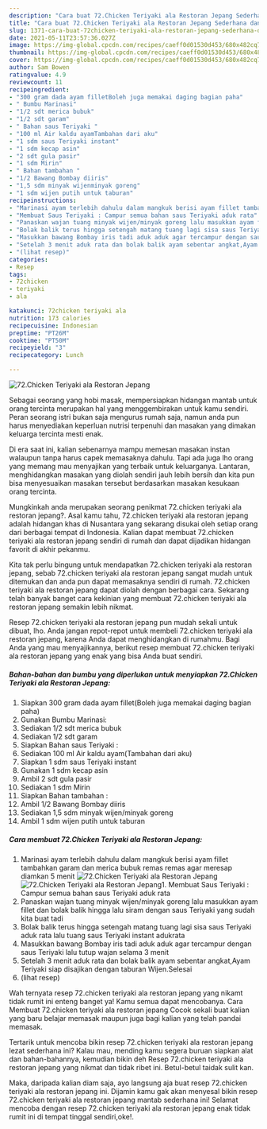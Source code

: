 ```yaml
---
description: "Cara buat 72.Chicken Teriyaki ala Restoran Jepang Sederhana dan Mudah Dibuat"
title: "Cara buat 72.Chicken Teriyaki ala Restoran Jepang Sederhana dan Mudah Dibuat"
slug: 1371-cara-buat-72chicken-teriyaki-ala-restoran-jepang-sederhana-dan-mudah-dibuat
date: 2021-05-11T23:57:36.027Z
image: https://img-global.cpcdn.com/recipes/caeff0d01530d453/680x482cq70/72chicken-teriyaki-ala-restoran-jepang-foto-resep-utama.jpg
thumbnail: https://img-global.cpcdn.com/recipes/caeff0d01530d453/680x482cq70/72chicken-teriyaki-ala-restoran-jepang-foto-resep-utama.jpg
cover: https://img-global.cpcdn.com/recipes/caeff0d01530d453/680x482cq70/72chicken-teriyaki-ala-restoran-jepang-foto-resep-utama.jpg
author: Sam Bowen
ratingvalue: 4.9
reviewcount: 11
recipeingredient:
- "300 gram dada ayam filletBoleh juga memakai daging bagian paha"
- " Bumbu Marinasi"
- "1/2 sdt merica bubuk"
- "1/2 sdt garam"
- " Bahan saus Teriyaki "
- "100 ml Air kaldu ayamTambahan dari aku"
- "1 sdm saus Teriyaki instant"
- "1 sdm kecap asin"
- "2 sdt gula pasir"
- "1 sdm Mirin"
- " Bahan tambahan "
- "1/2 Bawang Bombay diiris"
- "1,5 sdm minyak wijenminyak goreng"
- "1 sdm wijen putih untuk taburan"
recipeinstructions:
- "Marinasi ayam terlebih dahulu dalam mangkuk berisi ayam fillet tambahkan garam dan merica bubuk remas remas agar meresap diamkan 5 menit"
- "Membuat Saus Teriyaki : Campur semua bahan saus Teriyaki aduk rata"
- "Panaskan wajan tuang minyak wijen/minyak goreng lalu masukkan ayam fillet dan bolak balik hingga lalu siram dengan saus Teriyaki yang sudah kita buat tadi"
- "Bolak balik terus hingga setengah matang tuang lagi sisa saus Teriyaki aduk rata lalu tuang saus Teriyaki instant adukrata"
- "Masukkan bawang Bombay iris tadi aduk aduk agar tercampur dengan saus Teriyaki lalu tutup wajan selama 3 menit"
- "Setelah 3 menit aduk rata dan bolak balik ayam sebentar angkat,Ayam Teriyaki siap disajikan dengan taburan Wijen.Selesai"
- "(lihat resep)"
categories:
- Resep
tags:
- 72chicken
- teriyaki
- ala

katakunci: 72chicken teriyaki ala 
nutrition: 173 calories
recipecuisine: Indonesian
preptime: "PT26M"
cooktime: "PT50M"
recipeyield: "3"
recipecategory: Lunch

---
```



![72.Chicken Teriyaki ala Restoran Jepang](https://img-global.cpcdn.com/recipes/caeff0d01530d453/680x482cq70/72chicken-teriyaki-ala-restoran-jepang-foto-resep-utama.jpg)

Sebagai seorang yang hobi masak, mempersiapkan hidangan mantab untuk orang tercinta merupakan hal yang menggembirakan untuk kamu sendiri. Peran seorang istri bukan saja mengurus rumah saja, namun anda pun harus menyediakan keperluan nutrisi terpenuhi dan masakan yang dimakan keluarga tercinta mesti enak.

Di era  saat ini, kalian sebenarnya mampu memesan masakan instan walaupun tanpa harus capek memasaknya dahulu. Tapi ada juga lho orang yang memang mau menyajikan yang terbaik untuk keluarganya. Lantaran, menghidangkan masakan yang diolah sendiri jauh lebih bersih dan kita pun bisa menyesuaikan masakan tersebut berdasarkan masakan kesukaan orang tercinta. 



Mungkinkah anda merupakan seorang penikmat 72.chicken teriyaki ala restoran jepang?. Asal kamu tahu, 72.chicken teriyaki ala restoran jepang adalah hidangan khas di Nusantara yang sekarang disukai oleh setiap orang dari berbagai tempat di Indonesia. Kalian dapat membuat 72.chicken teriyaki ala restoran jepang sendiri di rumah dan dapat dijadikan hidangan favorit di akhir pekanmu.

Kita tak perlu bingung untuk mendapatkan 72.chicken teriyaki ala restoran jepang, sebab 72.chicken teriyaki ala restoran jepang sangat mudah untuk ditemukan dan anda pun dapat memasaknya sendiri di rumah. 72.chicken teriyaki ala restoran jepang dapat diolah dengan berbagai cara. Sekarang telah banyak banget cara kekinian yang membuat 72.chicken teriyaki ala restoran jepang semakin lebih nikmat.

Resep 72.chicken teriyaki ala restoran jepang pun mudah sekali untuk dibuat, lho. Anda jangan repot-repot untuk membeli 72.chicken teriyaki ala restoran jepang, karena Anda dapat menghidangkan di rumahmu. Bagi Anda yang mau menyajikannya, berikut resep membuat 72.chicken teriyaki ala restoran jepang yang enak yang bisa Anda buat sendiri.

<!--inarticleads1-->

##### Bahan-bahan dan bumbu yang diperlukan untuk menyiapkan 72.Chicken Teriyaki ala Restoran Jepang:

1. Siapkan 300 gram dada ayam fillet(Boleh juga memakai daging bagian paha)
1. Gunakan  Bumbu Marinasi:
1. Sediakan 1/2 sdt merica bubuk
1. Sediakan 1/2 sdt garam
1. Siapkan  Bahan saus Teriyaki :
1. Sediakan 100 ml Air kaldu ayam(Tambahan dari aku)
1. Siapkan 1 sdm saus Teriyaki instant
1. Gunakan 1 sdm kecap asin
1. Ambil 2 sdt gula pasir
1. Sediakan 1 sdm Mirin
1. Siapkan  Bahan tambahan :
1. Ambil 1/2 Bawang Bombay diiris
1. Sediakan 1,5 sdm minyak wijen/minyak goreng
1. Ambil 1 sdm wijen putih untuk taburan




<!--inarticleads2-->

##### Cara membuat 72.Chicken Teriyaki ala Restoran Jepang:

1. Marinasi ayam terlebih dahulu dalam mangkuk berisi ayam fillet tambahkan garam dan merica bubuk remas remas agar meresap diamkan 5 menit
<img src="https://img-global.cpcdn.com/steps/2eb7bd33ad1d8423/160x128cq70/72chicken-teriyaki-ala-restoran-jepang-langkah-memasak-1-foto.jpg" alt="72.Chicken Teriyaki ala Restoran Jepang"><img src="https://img-global.cpcdn.com/steps/89fda36bcae34510/160x128cq70/72chicken-teriyaki-ala-restoran-jepang-langkah-memasak-1-foto.jpg" alt="72.Chicken Teriyaki ala Restoran Jepang">1. Membuat Saus Teriyaki : Campur semua bahan saus Teriyaki aduk rata
1. Panaskan wajan tuang minyak wijen/minyak goreng lalu masukkan ayam fillet dan bolak balik hingga lalu siram dengan saus Teriyaki yang sudah kita buat tadi
1. Bolak balik terus hingga setengah matang tuang lagi sisa saus Teriyaki aduk rata lalu tuang saus Teriyaki instant adukrata
1. Masukkan bawang Bombay iris tadi aduk aduk agar tercampur dengan saus Teriyaki lalu tutup wajan selama 3 menit
1. Setelah 3 menit aduk rata dan bolak balik ayam sebentar angkat,Ayam Teriyaki siap disajikan dengan taburan Wijen.Selesai
1. (lihat resep)




Wah ternyata resep 72.chicken teriyaki ala restoran jepang yang nikamt tidak rumit ini enteng banget ya! Kamu semua dapat mencobanya. Cara Membuat 72.chicken teriyaki ala restoran jepang Cocok sekali buat kalian yang baru belajar memasak maupun juga bagi kalian yang telah pandai memasak.

Tertarik untuk mencoba bikin resep 72.chicken teriyaki ala restoran jepang lezat sederhana ini? Kalau mau, mending kamu segera buruan siapkan alat dan bahan-bahannya, kemudian bikin deh Resep 72.chicken teriyaki ala restoran jepang yang nikmat dan tidak ribet ini. Betul-betul taidak sulit kan. 

Maka, daripada kalian diam saja, ayo langsung aja buat resep 72.chicken teriyaki ala restoran jepang ini. Dijamin kamu gak akan menyesal bikin resep 72.chicken teriyaki ala restoran jepang mantab sederhana ini! Selamat mencoba dengan resep 72.chicken teriyaki ala restoran jepang enak tidak rumit ini di tempat tinggal sendiri,oke!.

